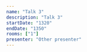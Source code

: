 ```yaml
---
name: "Talk 3"
description: "Talk 3"
startDate: "1320"
endDate: "1350"
rooms: ["1"]
presenter: "Other presenter"
---
```

